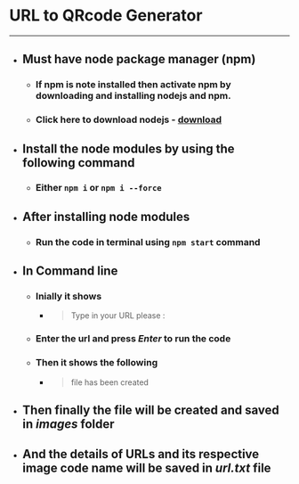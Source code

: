 ﻿# URL to QRcode Generator
 ---

* ## Must have node package manager (npm)
  - ### If npm is note installed then activate npm by downloading and installing nodejs and npm.
  - ### Click here to download nodejs - [download](https://nodejs.org/en/download/current)
* ## Install the node modules by using the following command
  - ### Either ` npm i `  or  ` npm i --force `
* ## After installing node modules
  - ### Run the code in terminal using ` npm start ` command
* ## In Command line
  - ### Inially it shows
    - > Type in your URL please :
  - ### Enter the url and press  _Enter_ to run the code
  - ### Then it shows the following
    - > file has been created
* ## Then finally the file will be created and saved in _images_ folder
* ## And the details of URLs and its respective image code name will be saved in _url.txt_ file
